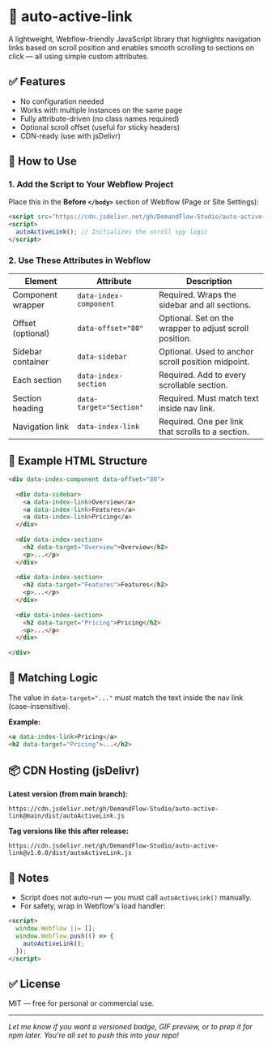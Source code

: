 # 📌 auto-active-link

A lightweight, Webflow-friendly JavaScript library that highlights navigation links based on scroll position and enables smooth scrolling to sections on click — all using simple custom attributes.

## ✅ Features

- No configuration needed
- Works with multiple instances on the same page
- Fully attribute-driven (no class names required)
- Optional scroll offset (useful for sticky headers)
- CDN-ready (use with jsDelivr)

## 🚀 How to Use

### 1. Add the Script to Your Webflow Project

Place this in the **Before `</body>`** section of Webflow (Page or Site Settings):

```html
<script src="https://cdn.jsdelivr.net/gh/DemandFlow-Studio/auto-active-link@main/dist/autoActiveLink.js"></script>
<script>
  autoActiveLink(); // Initializes the scroll spy logic
</script>
```

### 2. Use These Attributes in Webflow

| Element | Attribute | Description |
|---------|-----------|-------------|
| Component wrapper | `data-index-component` | Required. Wraps the sidebar and all sections. |
| Offset (optional) | `data-offset="80"` | Optional. Set on the wrapper to adjust scroll position. |
| Sidebar container | `data-sidebar` | Optional. Used to anchor scroll position midpoint. |
| Each section | `data-index-section` | Required. Add to every scrollable section. |
| Section heading | `data-target="Section"` | Required. Must match text inside nav link. |
| Navigation link | `data-index-link` | Required. One per link that scrolls to a section. |

## 🧱 Example HTML Structure

```html
<div data-index-component data-offset="80">
  
  <div data-sidebar>
    <a data-index-link>Overview</a>
    <a data-index-link>Features</a>
    <a data-index-link>Pricing</a>
  </div>
  
  <div data-index-section>
    <h2 data-target="Overview">Overview</h2>
    <p>...</p>
  </div>
  
  <div data-index-section>
    <h2 data-target="Features">Features</h2>
    <p>...</p>
  </div>
  
  <div data-index-section>
    <h2 data-target="Pricing">Pricing</h2>
    <p>...</p>
  </div>
  
</div>
```

## 🔄 Matching Logic

The value in `data-target="..."` must match the text inside the nav link (case-insensitive).

**Example:**
```html
<a data-index-link>Pricing</a>
<h2 data-target="Pricing">...</h2>
```

## 📦 CDN Hosting (jsDelivr)

**Latest version (from main branch):**
```
https://cdn.jsdelivr.net/gh/DemandFlow-Studio/auto-active-link@main/dist/autoActiveLink.js
```

**Tag versions like this after release:**
```
https://cdn.jsdelivr.net/gh/DemandFlow-Studio/auto-active-link@v1.0.0/dist/autoActiveLink.js
```

## 🧠 Notes

- Script does not auto-run — you must call `autoActiveLink()` manually.
- For safety, wrap in Webflow's load handler:

```html
<script>
  window.Webflow ||= [];
  window.Webflow.push(() => {
    autoActiveLink();
  });
</script>
```

## ✅ License

MIT — free for personal or commercial use.

---

*Let me know if you want a versioned badge, GIF preview, or to prep it for npm later. You're all set to push this into your repo!*
